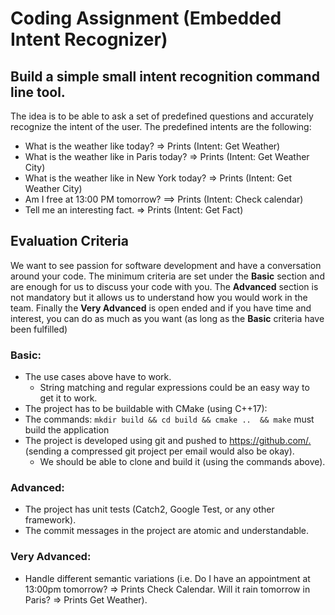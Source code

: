 # Coding Assignment (Embedded Intent Recognizer)

## Build a simple small intent recognition command line tool.
The idea is to be able to ask a set of predefined questions and accurately recognize the intent of the user. The predefined intents are the following:

* What is the weather like today? => Prints (Intent: Get Weather)
* What is the weather like in Paris today? => Prints (Intent: Get Weather City)
* What is the weather like in New York today? => Prints (Intent: Get Weather City)
* Am I free at 13:00 PM tomorrow? ==> Prints (Intent: Check calendar)
* Tell me an interesting fact. => Prints (Intent: Get Fact)

## Evaluation Criteria
We want to see passion for software development and have a conversation around your code. The minimum criteria are set under the __Basic__ section and are enough for us to discuss your code with you. The __Advanced__ section is not mandatory but it allows us to understand how you would work in the team. Finally the __Very Advanced__ is open ended and if you have time and interest, you can do as much as you want (as long as the __Basic__ criteria have been fulfilled)

### Basic:

* The use cases above have to work.
  * String matching and regular expressions could be an easy way to get it to work.
* The project has to be buildable with CMake (using C++17):
* The commands: `mkdir build && cd build && cmake ..  && make` must build the application
* The project is developed using git and pushed to <https://github.com/.> (sending a compressed git project per email would also be okay).
  * We should be able to clone and build it (using the commands above).

### Advanced:

* The project has unit tests (Catch2, Google Test, or any other framework).
* The commit messages in the project are atomic and understandable.

### Very Advanced:

* Handle different semantic variations (i.e. Do I have an appointment at 13:00pm tomorrow? => Prints Check Calendar. Will it rain tomorrow in Paris? => Prints Get Weather).
